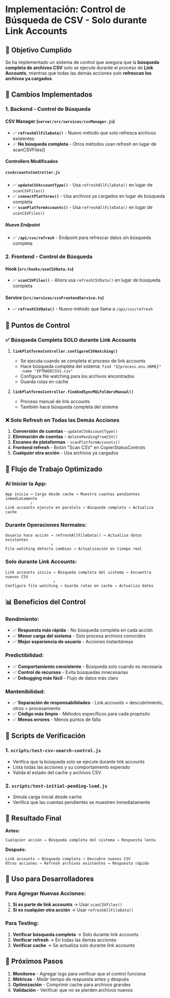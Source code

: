 # Implementación: Control de Búsqueda de CSV - Solo durante Link Accounts

## 🎯 Objetivo Cumplido

Se ha implementado un sistema de control que asegura que la **búsqueda completa de archivos CSV** solo se ejecute durante el proceso de **Link Accounts**, mientras que todas las demás acciones solo **refrescan los archivos ya cargados**.

## 🔧 Cambios Implementados

### 1. Backend - Control de Búsqueda

#### CSV Manager (`server/src/services/csvManager.js`)
- ✅ **`refreshAllFileData()`** - Nuevo método que solo refresca archivos existentes
- ✅ **No búsqueda completa** - Otros métodos usan refresh en lugar de scanCSVFiles()

#### Controllers Modificados

##### `csvAccountsController.js`
- ✅ **`updateCSVAccountType()`** - Usa `refreshAllFileData()` en lugar de `scanCSVFiles()`
- ✅ **`connectPlatforms()`** - Usa archivos ya cargados en lugar de búsqueda completa
- ✅ **`scanPlatformAccounts()`** - Usa `refreshAllFileData()` en lugar de `scanCSVFiles()`

##### Nuevo Endpoint
- ✅ **`/api/csv/refresh`** - Endpoint para refrescar datos sin búsqueda completa

### 2. Frontend - Control de Búsqueda

#### Hook (`src/hooks/useCSVData.ts`)
- ✅ **`scanCSVFiles()`** - Ahora usa `refreshCSVData()` en lugar de búsqueda completa

#### Service (`src/services/csvFrontendService.ts`)
- ✅ **`refreshCSVData()`** - Nuevo método que llama a `/api/csv/refresh`

## 📍 Puntos de Control

### ✅ Búsqueda Completa SOLO durante Link Accounts

1. **`linkPlatformsController.configureCSVWatching()`**
   - Se ejecuta cuando se completa el proceso de link accounts
   - Hace búsqueda completa del sistema: `find "${process.env.HOME}" -name "IPTRADECSV2.csv"`
   - Configura file watching para los archivos encontrados
   - Guarda rutas en cache

2. **`linkPlatformsController.findAndSyncMQLFoldersManual()`**
   - Proceso manual de link accounts
   - También hace búsqueda completa del sistema

### ❌ Solo Refresh en Todas las Demás Acciones

1. **Conversión de cuentas** - `updateCSVAccountType()`
2. **Eliminación de cuentas** - `deletePendingFromCSV()`
3. **Escaneo de plataformas** - `scanPlatformAccounts()`
4. **Frontend refresh** - Botón "Scan CSV" en CopierStatusControls
5. **Cualquier otra acción** - Usa archivos ya cargados

## 🔄 Flujo de Trabajo Optimizado

### Al Iniciar la App:
```
App inicia → Carga desde cache → Muestra cuentas pendientes inmediatamente
           ↓
Link accounts ejecuta en paralelo → Búsqueda completa → Actualiza cache
```

### Durante Operaciones Normales:
```
Usuario hace acción → refreshAllFileData() → Actualiza datos existentes
                    ↓
File watching detecta cambios → Actualización en tiempo real
```

### Solo durante Link Accounts:
```
Link accounts inicia → Búsqueda completa del sistema → Encuentra nuevos CSV
                     ↓
Configura file watching → Guarda rutas en cache → Actualiza datos
```

## 📊 Beneficios del Control

### Rendimiento:
- ✅ **Respuesta más rápida** - No búsqueda completa en cada acción
- ✅ **Menor carga del sistema** - Solo procesa archivos conocidos
- ✅ **Mejor experiencia de usuario** - Acciones instantáneas

### Predictibilidad:
- ✅ **Comportamiento consistente** - Búsqueda solo cuando es necesaria
- ✅ **Control de recursos** - Evita búsquedas innecesarias
- ✅ **Debugging más fácil** - Flujo de datos más claro

### Mantenibilidad:
- ✅ **Separación de responsabilidades** - Link accounts = descubrimiento, otros = procesamiento
- ✅ **Código más limpio** - Métodos específicos para cada propósito
- ✅ **Menos errores** - Menos puntos de falla

## 🧪 Scripts de Verificación

### 1. `scripts/test-csv-search-control.js`
- Verifica que la búsqueda solo se ejecute durante link accounts
- Lista todas las acciones y su comportamiento esperado
- Valida el estado del cache y archivos CSV

### 2. `scripts/test-initial-pending-load.js`
- Simula carga inicial desde cache
- Verifica que las cuentas pendientes se muestren inmediatamente

## 🎯 Resultado Final

**Antes:**
```
Cualquier acción → Búsqueda completa del sistema → Respuesta lenta
```

**Después:**
```
Link accounts → Búsqueda completa → Descubre nuevos CSV
Otras acciones → Refresh archivos existentes → Respuesta rápida
```

## 📝 Uso para Desarrolladores

### Para Agregar Nuevas Acciones:
1. **Si es parte de link accounts** → Usar `scanCSVFiles()`
2. **Si es cualquier otra acción** → Usar `refreshAllFileData()`

### Para Testing:
1. **Verificar búsqueda completa** → Solo durante link accounts
2. **Verificar refresh** → En todas las demás acciones
3. **Verificar cache** → Se actualiza solo durante link accounts

## 🔮 Próximos Pasos

1. **Monitoreo** - Agregar logs para verificar que el control funciona
2. **Métricas** - Medir tiempo de respuesta antes y después
3. **Optimización** - Comprimir cache para archivos grandes
4. **Validación** - Verificar que no se pierden archivos nuevos

